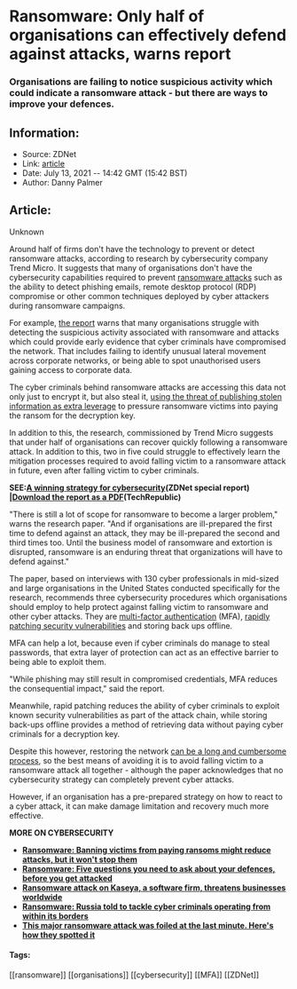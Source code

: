# Ransomware: Only half of organisations can effectively defend against attacks, warns report
### Organisations are failing to notice suspicious activity which could indicate a ransomware attack - but there are ways to improve your defences.

## Information:
+ Source: ZDNet
+ Link: [article](https://www.zdnet.com/article/ransomware-only-half-of-organisations-can-effectively-defend-against-attacks-warns-report/)
+ Date: July 13, 2021 -- 14:42 GMT (15:42 BST)
+ Author: Danny Palmer


## Article:
Unknown

Around half of firms don't have the technology to prevent or detect ransomware attacks, according to research by cybersecurity company Trend Micro. It suggests that many of organisations don't have the cybersecurity capabilities required to prevent [ransomware attacks](https://www.zdnet.com/article/ransomware-an-executive-guide-to-one-of-the-biggest-menaces-on-the-web/#link=%7B%22role%22:%22standard%22,%22href%22:%22https://www.zdnet.com/article/ransomware-an-executive-guide-to-one-of-the-biggest-menaces-on-the-web/%22,%22target%22:%22_blank%22,%22absolute%22:%22%22,%22linkText%22:%22ransomware%20attacks%22%7D#link=%7B%22role%22:%22standard%22,%22href%22:%22https://www.zdnet.com/article/ransomware-an-executive-guide-to-one-of-the-biggest-menaces-on-the-web/#link=%7B%22role%22:%22standard%22,%22href%22:%22https://www.zdnet.com/article/ransomware-an-executive-guide-to-one-of-the-biggest-menaces-on-the-web/%22,%22target%22:%22_blank%22,%22absolute%22:%22%22,%22linkText%22:%22ransomware%20attacks%22%7D%22,%22target%22:%22_blank%22,%22absolute%22:%22%22,%22linkText%22:%22ransomware%20attacks%22%7D) such as the ability to detect phishing emails, remote desktop protocol (RDP) compromise or other common techniques deployed by cyber attackers during ransomware campaigns.  

For example, [the report](https://resources.trendmicro.com/Osterman-Email-Security-WP.html#link=%7B%22role%22:%22standard%22,%22href%22:%22https://resources.trendmicro.com/Osterman-Email-Security-WP.html%22,%22target%22:%22_blank%22,%22absolute%22:%22%22,%22linkText%22:%22the%20report%22%7D) warns that many organisations struggle with detecting the suspicious activity associated with ransomware and attacks which could provide early evidence that cyber criminals have compromised the network. That includes failing to identify unusual lateral movement across corporate networks, or being able to spot unauthorised users gaining access to corporate data.   

The cyber criminals behind ransomware attacks are accessing this data not only just to encrypt it, but also steal it, [using the threat of publishing stolen information as extra leverage](https://www.zdnet.com/article/ransomware-theres-been-a-big-rise-in-double-extortion-attacks-as-gangs-try-out-new-tricks/#link=%7B%22role%22:%22standard%22,%22href%22:%22https://www.zdnet.com/article/ransomware-theres-been-a-big-rise-in-double-extortion-attacks-as-gangs-try-out-new-tricks/%22,%22target%22:%22_blank%22,%22absolute%22:%22%22,%22linkText%22:%22using%20the%20threat%20of%20publishing%20stolen%20information%20as%20extra%20leverage%22%7D#link=%7B%22role%22:%22standard%22,%22href%22:%22https://www.zdnet.com/article/ransomware-theres-been-a-big-rise-in-double-extortion-attacks-as-gangs-try-out-new-tricks/#link=%7B%22role%22:%22standard%22,%22href%22:%22https://www.zdnet.com/article/ransomware-theres-been-a-big-rise-in-double-extortion-attacks-as-gangs-try-out-new-tricks/%22,%22target%22:%22_blank%22,%22absolute%22:%22%22,%22linkText%22:%22using%20the%20threat%20of%20publishing%20stolen%20information%20as%20extra%20leverage%22%7D%22,%22target%22:%22_blank%22,%22absolute%22:%22%22,%22linkText%22:%22using%20the%20threat%20of%20publishing%20stolen%20information%20as%20extra%20leverage%22%7D) to pressure ransomware victims into paying the ransom for the decryption key.   

In addition to this, the research, commissioned by Trend Micro suggests that under half of organisations can recover quickly following a ransomware attack. In addition to this, two in five could struggle to effectively learn the mitigation processes required to avoid falling victim to a ransomware attack in future, even after falling victim to cyber criminals.

**SEE:**[**A winning strategy for cybersecurity**](http://www.zdnet.com/topic/a-winning-strategy-for-cybersecurity/#link=%7B%22role%22:%22standard%22,%22href%22:%22http://www.zdnet.com/topic/a-winning-strategy-for-cybersecurity/%22,%22target%22:%22_blank%22,%22absolute%22:%22%22,%22linkText%22:%22%3Cstrong%3EA%20winning%20strategy%20for%20cybersecurity%3C/strong%3E%22%7D#link=%7B%22role%22:%22standard%22,%22href%22:%22http://www.zdnet.com/topic/a-winning-strategy-for-cybersecurity/#link=%7B%22role%22:%22standard%22,%22href%22:%22http://www.zdnet.com/topic/a-winning-strategy-for-cybersecurity/%22,%22target%22:%22_blank%22,%22absolute%22:%22%22,%22linkText%22:%22%3Cstrong%3EA%20winning%20strategy%20for%20cybersecurity%3C/strong%3E%22%7D%22,%22target%22:%22_blank%22,%22absolute%22:%22%22,%22linkText%22:%22%3Cstrong%3EA%20winning%20strategy%20for%20cybersecurity%3C/strong%3E%22%7D)**(ZDNet special report) |**[**Download the report as a PDF**](https://www.techrepublic.com/resource-library/whitepapers/a-winning-strategy-for-cybersecurity-free-pdf/?ftag=CMG-01-10aaa1b#link=%7B%22role%22:%22standard%22,%22href%22:%22https://www.techrepublic.com/resource-library/whitepapers/a-winning-strategy-for-cybersecurity-free-pdf/?ftag=CMG-01-10aaa1b%22,%22target%22:%22_blank%22,%22absolute%22:%22%22,%22linkText%22:%22%3Cstrong%3EDownload%20the%20report%20as%20a%20PDF%3C/strong%3E%22%7D#link=%7B%22role%22:%22standard%22,%22href%22:%22https://www.techrepublic.com/resource-library/whitepapers/a-winning-strategy-for-cybersecurity-free-pdf/?ftag=CMG-01-10aaa1b#link=%7B%22role%22:%22standard%22,%22href%22:%22https://www.techrepublic.com/resource-library/whitepapers/a-winning-strategy-for-cybersecurity-free-pdf/?ftag=CMG-01-10aaa1b%22,%22target%22:%22_blank%22,%22absolute%22:%22%22,%22linkText%22:%22%3Cstrong%3EDownload%20the%20report%20as%20a%20PDF%3C/strong%3E%22%7D%22,%22target%22:%22_blank%22,%22absolute%22:%22%22,%22linkText%22:%22%3Cstrong%3EDownload%20the%20report%20as%20a%20PDF%3C/strong%3E%22%7D)**(TechRepublic)**

"There is still a lot of scope for ransomware to become a larger problem," warns the research paper. "And if organisations are ill-prepared the first time to defend against an attack, they may be ill-prepared the second and third times too. Until the business model of ransomware and extortion is disrupted, ransomware is an enduring threat that organizations will have to defend against." 

The paper, based on interviews with 130 cyber professionals in mid-sized and large organisations in the United States conducted specifically for the research, recommends three cybersecurity procedures which organisations should employ to help protect against falling victim to ransomware and other cyber attacks. They are [multi-factor authentication](https://www.zdnet.com/article/multi-factor-authentication-use-it-for-all-the-people-that-access-your-network-all-the-time/#link=%7B%22role%22:%22standard%22,%22href%22:%22https://www.zdnet.com/article/multi-factor-authentication-use-it-for-all-the-people-that-access-your-network-all-the-time/%22,%22target%22:%22_blank%22,%22absolute%22:%22%22,%22linkText%22:%22multi-factor%20authentication%22%7D#link=%7B%22role%22:%22standard%22,%22href%22:%22https://www.zdnet.com/article/multi-factor-authentication-use-it-for-all-the-people-that-access-your-network-all-the-time/#link=%7B%22role%22:%22standard%22,%22href%22:%22https://www.zdnet.com/article/multi-factor-authentication-use-it-for-all-the-people-that-access-your-network-all-the-time/%22,%22target%22:%22_blank%22,%22absolute%22:%22%22,%22linkText%22:%22multi-factor%20authentication%22%7D%22,%22target%22:%22_blank%22,%22absolute%22:%22%22,%22linkText%22:%22multi-factor%20authentication%22%7D) (MFA), [rapidly patching security vulnerabilities](https://www.zdnet.com/article/this-one-change-could-protect-your-systems-from-attack-so-why-dont-more-companies-do-it/#link=%7B%22role%22:%22standard%22,%22href%22:%22https://www.zdnet.com/article/this-one-change-could-protect-your-systems-from-attack-so-why-dont-more-companies-do-it/%22,%22target%22:%22_blank%22,%22absolute%22:%22%22,%22linkText%22:%22rapidly%20patching%20security%20vulnerabilities%22%7D#link=%7B%22role%22:%22standard%22,%22href%22:%22https://www.zdnet.com/article/this-one-change-could-protect-your-systems-from-attack-so-why-dont-more-companies-do-it/#link=%7B%22role%22:%22standard%22,%22href%22:%22https://www.zdnet.com/article/this-one-change-could-protect-your-systems-from-attack-so-why-dont-more-companies-do-it/%22,%22target%22:%22_blank%22,%22absolute%22:%22%22,%22linkText%22:%22rapidly%20patching%20security%20vulnerabilities%22%7D%22,%22target%22:%22_blank%22,%22absolute%22:%22%22,%22linkText%22:%22rapidly%20patching%20security%20vulnerabilities%22%7D) and storing back ups offline.    






MFA can help a lot, because even if cyber criminals do manage to steal passwords, that extra layer of protection can act as an effective barrier to being able to exploit them.   

"While phishing may still result in compromised credentials, MFA reduces the consequential impact," said the report.   

Meanwhile, rapid patching reduces the ability of cyber criminals to exploit known security vulnerabilities as part of the attack chain, while storing back-ups offline provides a method of retrieving data without paying cyber criminals for a decryption key.   

Despite this however, restoring the network [can be a long and cumbersome process](https://www.zdnet.com/article/irish-healthcare-ransomware-attack-three-quarters-of-servers-decrypted-but-disruption-to-services-will-continue-for-months/#link=%7B%22role%22:%22standard%22,%22href%22:%22https://www.zdnet.com/article/irish-healthcare-ransomware-attack-three-quarters-of-servers-decrypted-but-disruption-to-services-will-continue-for-months/%22,%22target%22:%22_blank%22,%22absolute%22:%22%22,%22linkText%22:%22can%20be%20a%20long%20and%20cumbersome%20process%22%7D#link=%7B%22role%22:%22standard%22,%22href%22:%22https://www.zdnet.com/article/irish-healthcare-ransomware-attack-three-quarters-of-servers-decrypted-but-disruption-to-services-will-continue-for-months/#link=%7B%22role%22:%22standard%22,%22href%22:%22https://www.zdnet.com/article/irish-healthcare-ransomware-attack-three-quarters-of-servers-decrypted-but-disruption-to-services-will-continue-for-months/%22,%22target%22:%22_blank%22,%22absolute%22:%22%22,%22linkText%22:%22can%20be%20a%20long%20and%20cumbersome%20process%22%7D%22,%22target%22:%22_blank%22,%22absolute%22:%22%22,%22linkText%22:%22can%20be%20a%20long%20and%20cumbersome%20process%22%7D), so the best means of avoiding it is to avoid falling victim to a ransomware attack all together - although the paper acknowledges that no cybersecurity strategy can completely prevent cyber attacks.  

However, if an organisation has a pre-prepared strategy on how to react to a cyber attack, it can make damage limitation and recovery much more effective.  

**MORE ON CYBERSECURITY**

* [**Ransomware: Banning victims from paying ransoms might reduce attacks, but it won't stop them**](https://www.zdnet.com/article/ransomware-banning-victims-from-paying-ransoms-might-reduce-attacks-but-it-wont-stop-them/)
* **[**Ransomware: Five questions you need to ask about your defences, before you get attacked**](https://www.zdnet.com/article/ransomware-five-questions-you-need-to-ask-about-your-defences-before-you-get-attacked/)**
* **[**Ransomware attack on Kaseya, a software firm, threatens businesses worldwide**](https://www.cnet.com/news/ransomware-attack-on-kaseya-a-software-firm-threatens-businesses-worldwide/)**
* **[**Ransomware: Russia told to tackle cyber criminals operating from within its borders**](https://www.zdnet.com/article/ransomware-russia-told-to-tackle-cyber-criminals-operating-from-within-its-borders/)**
* **[**This major ransomware attack was foiled at the last minute. Here's how they spotted it**](https://www.zdnet.com/article/this-ransomware-attack-was-foiled-at-the-last-minute-heres-how-they-spotted-it/)**





#### Tags:
[[ransomware]] [[organisations]] [[cybersecurity]] [[MFA]] [[ZDNet]]
